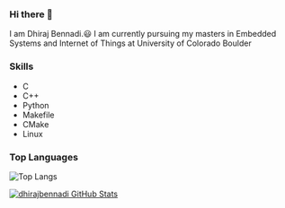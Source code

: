 ### Hi there 👋

I am Dhiraj Bennadi.:smiley:
I am currently pursuing my masters in Embedded Systems and Internet of Things at University of Colorado Boulder 

### Skills

- C 
- C++
- Python
- Makefile
- CMake
- Linux


### Top Languages

![Top Langs](https://github-readme-stats.vercel.app/api/top-langs/?username=dhirajbennadi&theme=tokyonight)

[![dhirajbennadi GitHub Stats](https://github-readme-stats.vercel.app/api/?username=dhirajbennadi&count_private=true&theme=tokyonight&showicons=true)]()
